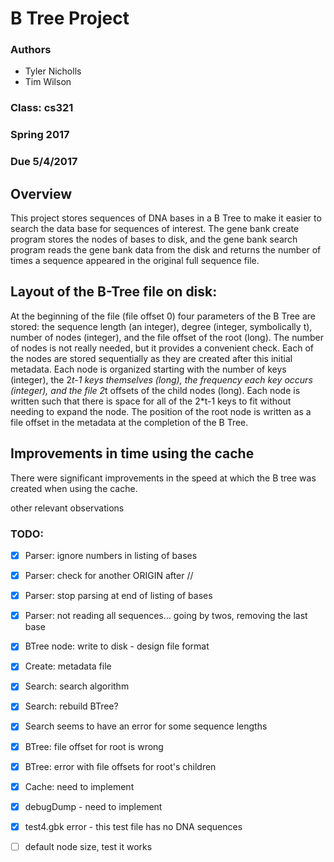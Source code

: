 # B Tree Project

### Authors
* Tyler Nicholls
* Tim Wilson

### Class: cs321 
### Spring 2017
### Due 5/4/2017

## Overview

This project stores sequences of DNA bases in a B Tree to make it easier to
search the data base for sequences of interest. The gene bank create program 
stores the nodes of bases to disk, and the gene bank search program reads the
gene bank data from the disk and returns the number of times a sequence appeared 
in the original full sequence file.

## Layout of the B-Tree file on disk: 
At the beginning of the file (file offset 0) four parameters of the B Tree are stored: the
sequence length (an integer), degree (integer, symbolically t), number of nodes (integer), 
and the file offset of the root (long). The number of nodes is not really needed, but it 
provides a convenient check. Each of the nodes are stored sequentially as they are created 
after this initial metadata. Each node is organized starting with the number of keys (integer), 
the 2*t-1 keys themselves (long), the frequency each key occurs (integer), and the file 2*t
offsets of the child nodes (long). Each node is written such that there is space for all of 
the 2*t-1 keys to fit without needing to expand the node. The position of the root node is 
written as a file offset in the metadata at the completion of the B Tree. 



## Improvements in time using the cache
There were significant improvements in the speed at which the B tree was created when using
the cache. 


other relevant observations
 


### TODO:
- [x] Parser: ignore numbers in listing of bases
- [x] Parser: check for another ORIGIN after //
- [x] Parser: stop parsing at end of listing of bases 
- [x] Parser: not reading all sequences... going by twos, removing the last base
- [x] BTree node: write to disk - design file format
- [x] Create: metadata file
- [x] Search: search algorithm
- [x] Search: rebuild BTree?
- [x] Search seems to have an error for some sequence lengths
- [x] BTree: file offset for root is wrong
- [x] BTree: error with file offsets for root's children
- [x] Cache: need to implement
- [x] debugDump - need to implement
- [x] test4.gbk error - this test file has no DNA sequences
- [ ] default node size, test it works


